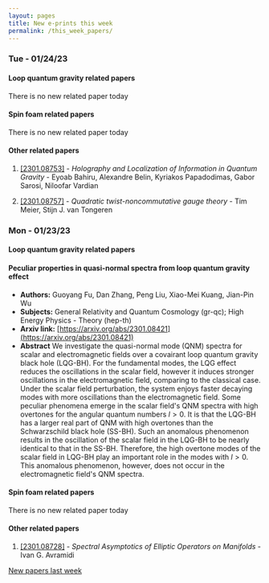 ```yaml
---
layout: pages
title: New e-prints this week
permalink: /this_week_papers/
---
```




### Tue - 01/24/23

#### Loop quantum gravity related papers

There is no new related paper today 

#### Spin foam related papers

There is no new related paper today 



#### Other related papers

1. [[2301.08753]](https://arxiv.org/abs/2301.08753) - *Holography and Localization of Information in Quantum Gravity* - Eyoab Bahiru, Alexandre Belin, Kyriakos Papadodimas, Gabor Sarosi, Niloofar Vardian

1. [[2301.08757]](https://arxiv.org/abs/2301.08757) - *Quadratic twist-noncommutative gauge theory* - Tim Meier, Stijn J. van Tongeren



### Mon - 01/23/23

#### Loop quantum gravity related papers

#### **Peculiar properties in quasi-normal spectra from loop quantum gravity  effect**
 - **Authors:** Guoyang Fu, Dan Zhang, Peng Liu, Xiao-Mei Kuang, Jian-Pin Wu
 - **Subjects:** General Relativity and Quantum Cosmology (gr-qc); High Energy Physics - Theory (hep-th)
 - **Arxiv link:** [https://arxiv.org/abs/2301.08421](https://arxiv.org/abs/2301.08421)
 - **Abstract**
 We investigate the quasi-normal mode (QNM) spectra for scalar and electromagnetic fields over a covairant loop quantum gravity black hole (LQG-BH). For the fundamental modes, the LQG effect reduces the oscillations in the scalar field, however it induces stronger oscillations in the electromagnetic field, comparing to the classical case. Under the scalar field perturbation, the system enjoys faster decaying modes with more oscillations than the electromagnetic field. Some peculiar phenomena emerge in the scalar field's QNM spectra with high overtones for the angular quantum numbers $l>0$. It is that the LQG-BH has a larger real part of QNM with high overtones than the Schwarzschild black hole (SS-BH). Such an anomalous phenomenon results in the oscillation of the scalar field in the LQG-BH to be nearly identical to that in the SS-BH. Therefore, the high overtone modes of the scalar field in LQG-BH play an important role in the modes with $l>0$. This anomalous phenomenon, however, does not occur in the electromagnetic field's QNM spectra. 

#### Spin foam related papers

There is no new related paper today 



#### Other related papers

1. [[2301.08728]](https://arxiv.org/abs/2301.08728) - *Spectral Asymptotics of Elliptic Operators on Manifolds* - Ivan G. Avramidi






[New papers last week]({{site.url}}/archived/weekly/pre-prints/2023/01/23/archived_weekly_papers.html)